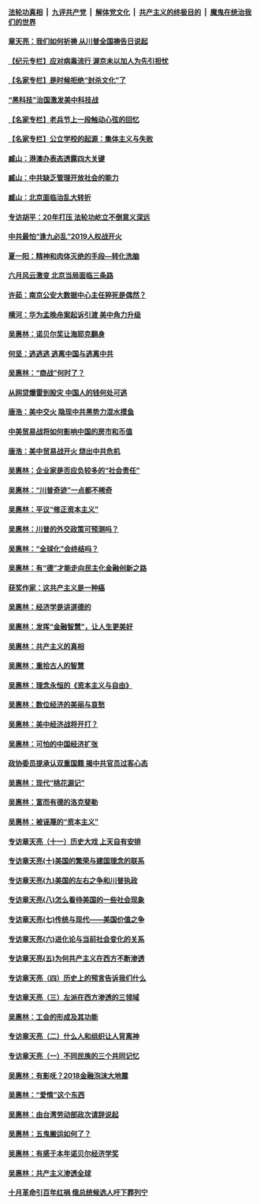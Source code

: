 ####  [法轮功真相](../../../../basic/blob/master/README.md?t=07060231) &nbsp;|&nbsp; [九评共产党](../../../../9ping.md/blob/master/README.md?t=07060231) &nbsp;|&nbsp; [解体党文化](../../../../jtdwh.md/blob/master/README.md?t=07060231)  &nbsp;|&nbsp; [共产主义的终极目的](../../../../gczydzjmd.md/blob/master/README.md?t=07060231) &nbsp;|&nbsp; [魔鬼在统治我们的世界](../../../../mgztzwmdsj.md/blob/master/README.md?t=07060231) 

#### [章天亮：我们如何祈祷 从川普全国祷告日说起](../pages/nsc423/n11944627.md?t=07060231) 

#### [【纪元专栏】应对病毒流行 渥京未以加人为先引担忧](../pages/nsc423/n11875714.md?t=07060231) 

#### [【名家专栏】是时候拒绝“封杀文化”了](../pages/nsc423/n11814093.md?t=07060231) 

#### [“黑科技”治国激发美中科技战](../pages/nsc423/n11638056.md?t=07060231) 

#### [【名家专栏】老兵节上一段触动心弦的回忆](../pages/nsc423/n11646016.md?t=07060231) 

#### [【名家专栏】公立学校的起源：集体主义与失败](../pages/nsc423/n11601833.md?t=07060231) 

#### [臧山：港澳办表态透露四大关键](../pages/nsc423/n11421628.md?t=07060231) 

#### [臧山：中共缺乏管理开放社会的能力](../pages/nsc423/n11407457.md?t=07060231) 

#### [臧山：北京面临治乱大转折](../pages/nsc423/n11406895.md?t=07060231) 

#### [专访胡平：20年打压 法轮功屹立不倒意义深远](../pages/nsc423/n11398800.md?t=07060231) 

#### [中共最怕“逢九必乱”2019人权战开火](../pages/nsc423/n11385248.md?t=07060231) 

#### [夏一阳：精神和肉体灭绝的手段—转化洗脑](../pages/nsc423/n11368250.md?t=07060231) 

#### [六月风云激变 北京当局面临三条路](../pages/nsc423/n11313668.md?t=07060231) 

#### [许茹：南京公安大数据中心主任猝死是偶然？](../pages/nsc423/n11064744.md?t=07060231) 

#### [横河：华为孟晚舟案起诉引渡 美中角力升级](../pages/nsc423/n11027230.md?t=07060231) 

#### [吴惠林：诺贝尔奖让海耶克翻身](../pages/nsc423/n10890049.md?t=07060231) 

#### [何坚：逃逃逃 逃离中国与逃离中共](../pages/nsc423/n10592891.md?t=07060231) 

#### [吴惠林：“商战”何时了？](../pages/nsc423/n10573558.md?t=07060231) 

#### [从网贷爆雷到股灾 中国人的钱何处可逃](../pages/nsc423/n10572800.md?t=07060231) 

#### [唐浩：美中交火 隐现中共黑势力混水摸鱼](../pages/nsc423/n10544040.md?t=07060231) 

#### [中美贸易战将如何影响中国的房市和币值](../pages/nsc423/n10543697.md?t=07060231) 

#### [唐浩：美中贸易战开火 烧出中共危机](../pages/nsc423/n10540126.md?t=07060231) 

#### [吴惠林：企业家是否应负较多的“社会责任”](../pages/nsc423/n10535022.md?t=07060231) 

#### [吴惠林：“川普奇迹”一点都不稀奇](../pages/nsc423/n10512808.md?t=07060231) 

#### [吴惠林：平议“修正资本主义”](../pages/nsc423/n10495724.md?t=07060231) 

#### [吴惠林：川普的外交政策可预测吗？](../pages/nsc423/n10462387.md?t=07060231) 

#### [吴惠林：“全球化”会终结吗？](../pages/nsc423/n10452838.md?t=07060231) 

#### [吴惠林：有“德”才能走向民主化金融创新之路](../pages/nsc423/n10432292.md?t=07060231) 

#### [获奖作家：这共产主义是一种癌](../pages/nsc423/n10431541.md?t=07060231) 

#### [吴惠林：经济学是讲道德的](../pages/nsc423/n10398014.md?t=07060231) 

#### [吴惠林：发挥“金融智慧”，让人生更美好](../pages/nsc423/n10375019.md?t=07060231) 

#### [吴惠林：共产主义的真相](../pages/nsc423/n10351394.md?t=07060231) 

#### [吴惠林：重拾古人的智慧](../pages/nsc423/n10337691.md?t=07060231) 

#### [吴惠林：理念永恒的《资本主义与自由》](../pages/nsc423/n10316274.md?t=07060231) 

#### [吴惠林：数位经济的美丽与哀愁](../pages/nsc423/n10292946.md?t=07060231) 

#### [吴惠林：美中经济战将开打？](../pages/nsc423/n10258825.md?t=07060231) 

#### [吴惠林：可怕的中国经济扩张](../pages/nsc423/n10219147.md?t=07060231) 

#### [政协委员提承认双重国籍 揭中共官员过客心态](../pages/nsc423/n10208809.md?t=07060231) 

#### [吴惠林：现代“桃花源记”](../pages/nsc423/n10185234.md?t=07060231) 

#### [吴惠林：富而有德的洛克斐勒](../pages/nsc423/n10142264.md?t=07060231) 

#### [吴惠林：被诬蔑的“资本主义”](../pages/nsc423/n10124816.md?t=07060231) 

#### [专访章天亮（十一）历史大戏 上天自有安排](../pages/nsc423/n10094905.md?t=07060231) 

#### [专访章天亮(十)美国的繁荣与建国理念的联系](../pages/nsc423/n10094899.md?t=07060231) 

#### [专访章天亮(九)美国的左右之争和川普执政](../pages/nsc423/n10094889.md?t=07060231) 

#### [专访章天亮(八)怎么看待美国的一些社会现象](../pages/nsc423/n10094857.md?t=07060231) 

#### [专访章天亮(七)传统与现代——美国价值之争](../pages/nsc423/n10093140.md?t=07060231) 

#### [专访章天亮(六)进化论与当前社会变化的关系](../pages/nsc423/n10092036.md?t=07060231) 

#### [专访章天亮(五)为何共产主义在西方不断渗透](../pages/nsc423/n10083620.md?t=07060231) 

#### [专访章天亮（四）历史上的预言告诉我们什么](../pages/nsc423/n10083606.md?t=07060231) 

#### [专访章天亮（三）左派在西方渗透的三领域](../pages/nsc423/n10081115.md?t=07060231) 

#### [吴惠林：工会的形成及其功能](../pages/nsc423/n10080633.md?t=07060231) 

#### [专访章天亮（二）什么人和组织让人背离神](../pages/nsc423/n10076637.md?t=07060231) 

#### [专访章天亮（一）不同民族的三个共同记忆](../pages/nsc423/n10074188.md?t=07060231) 

#### [吴惠林：有影呒？2018金融泡沫大地震](../pages/nsc423/n10040534.md?t=07060231) 

#### [吴惠林：“爱情”这个东西](../pages/nsc423/n10019423.md?t=07060231) 

#### [吴惠林：由台湾劳动部政次请辞说起](../pages/nsc423/n9979679.md?t=07060231) 

#### [吴惠林：五鬼搬运如何了？](../pages/nsc423/n9925338.md?t=07060231) 

#### [吴惠林：有感于本年诺贝尔经济学奖](../pages/nsc423/n9871883.md?t=07060231) 

#### [吴惠林：共产主义渗透全球](../pages/nsc423/n9812748.md?t=07060231) 

#### [十月革命引百年红祸 俄总统候选人吁下葬列宁](../pages/nsc423/n9810182.md?t=07060231) 

